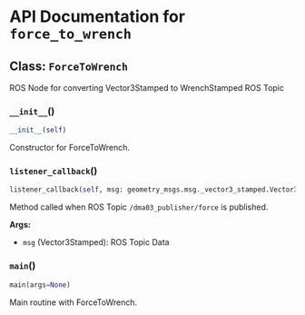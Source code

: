 # API Documentation for `force_to_wrench`

## Class: `ForceToWrench`

ROS Node for converting Vector3Stamped to WrenchStamped ROS Topic

### `__init__`()

```python
__init__(self)
```

Constructor for ForceToWrench.


### `listener_callback`()

```python
listener_callback(self, msg: geometry_msgs.msg._vector3_stamped.Vector3Stamped)
```

Method called when ROS Topic `/dma03_publisher/force` is published.

**Args:**

- `msg` (Vector3Stamped): ROS Topic Data


### `main`()

```python
main(args=None)
```

Main routine with ForceToWrench.


